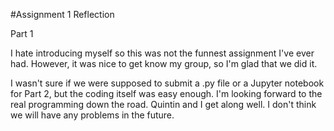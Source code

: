 #Assignment 1 Reflection

Part 1

I hate introducing myself so this was not the funnest assignment I've ever had. However, it was nice to get know my group, so I'm glad that we did it.

I wasn't sure if we were supposed to submit a .py file or a Jupyter notebook for Part 2, but the coding itself was easy enough.
I'm looking forward to the real programming down the road. Quintin and I get along well. I don't think we will have any problems in the future.
